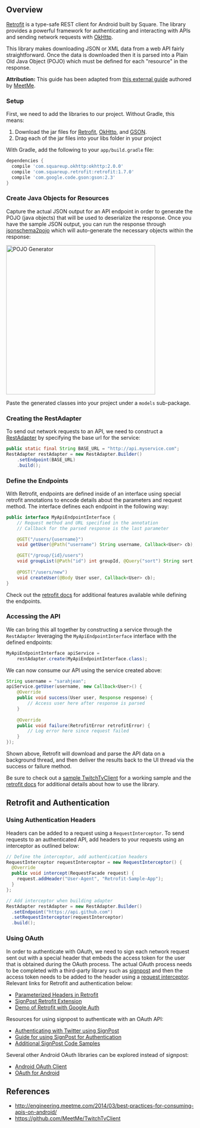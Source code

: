 ## Overview

[Retrofit](http://square.github.io/retrofit/) is a type-safe REST client for Android built by Square. The library provides a powerful framework for authenticating and interacting with APIs and sending network requests with [OkHttp](http://square.github.io/okhttp/).

This library makes downloading JSON or XML data from a web API fairly straightforward. Once the data is downloaded then it is parsed into a Plain Old Java Object (POJO) which must be defined for each "resource" in the response. 

**Attribution:** This guide has been adapted from [this external guide](http://engineering.meetme.com/2014/03/best-practices-for-consuming-apis-on-android/) authored by [MeetMe](http://www.meetme.com/). 

### Setup

First, we need to add the libraries to our project. Without Gradle, this means:

1. Download the jar files for [Retrofit](https://github.com/square/retrofit), [OkHttp](https://github.com/square/okhttp), and [GSON](https://code.google.com/p/google-gson/).
2. Drag each of the jar files into your libs folder in your project

With Gradle, add the following to your `app/build.gradle` file:

```gradle
dependencies {
  compile 'com.squareup.okhttp:okhttp:2.0.0'
  compile 'com.squareup.retrofit:retrofit:1.7.0'
  compile 'com.google.code.gson:gson:2.3'
}
```

### Create Java Objects for Resources

Capture the actual JSON output for an API endpoint in order to generate the POJO (java objects) that will be used to deserialize the response. Once you have the sample JSON output, you can run the response through [jsonschema2pojo](http://www.jsonschema2pojo.org/) which will auto-generate the necessary objects within the response:

<img src="http://i.imgur.com/DG4TAB2.png" width="400" alt="POJO Generator" />

Paste the generated classes into your project under a `models` sub-package.

### Creating the RestAdapter

To send out network requests to an API, we need to construct a [RestAdapter](http://square.github.io/retrofit/javadoc/retrofit/RestAdapter.html) by specifying the base url for the service:

```java
public static final String BASE_URL = "http://api.myservice.com";
RestAdapter restAdapter = new RestAdapter.Builder()
    .setEndpoint(BASE_URL)
    .build();
```

### Define the Endpoints

With Retrofit, endpoints are defined inside of an interface using special retrofit annotations to encode details about the parameters and request method. The interface defines each endpoint in the following way:

```java
public interface MyApiEndpointInterface {
    // Request method and URL specified in the annotation
    // Callback for the parsed response is the last parameter

    @GET("/users/{username}")
    void getUser(@Path("username") String username, Callback<User> cb);

    @GET("/group/{id}/users")
    void groupList(@Path("id") int groupId, @Query("sort") String sort, Callback<List<User>> cb);
 
    @POST("/users/new")
    void createUser(@Body User user, Callback<User> cb);
}
```

Check out the [retrofit docs](http://square.github.io/retrofit/) for additional features available while defining the endpoints.

### Accessing the API

We can bring this all together by constructing a service through the `RestAdapter` leveraging the `MyApiEndpointInterface` interface with the defined endpoints:

```java
MyApiEndpointInterface apiService = 
    restAdapter.create(MyApiEndpointInterface.class);
```

We can now consume our API using the service created above:

```java
String username = "sarahjean";
apiService.getUser(username, new Callback<User>() {
    @Override
    public void success(User user, Response response) {
        // Access user here after response is parsed
    }
 
    @Override
    public void failure(RetrofitError retrofitError) {
        // Log error here since request failed
    }
});
```

Shown above, Retrofit will download and parse the API data on a background thread, and then deliver the results back to the UI thread via the success or failure method. 

Be sure to check out a [sample TwitchTvClient](https://github.com/MeetMe/TwitchTvClient) for a working sample and the [retrofit docs](http://square.github.io/retrofit/) for additional details about how to use the library.

## Retrofit and Authentication

### Using Authentication Headers

Headers can be added to a request using a `RequestInterceptor`. To send requests to an authenticated API, add headers to your requests using an interceptor as outlined below:

```java
// Define the interceptor, add authentication headers
RequestInterceptor requestInterceptor = new RequestInterceptor() {
  @Override
  public void intercept(RequestFacade request) {
    request.addHeader("User-Agent", "Retrofit-Sample-App");
  }
};

// Add interceptor when building adapter
RestAdapter restAdapter = new RestAdapter.Builder()
  .setEndpoint("https://api.github.com")
  .setRequestInterceptor(requestInterceptor)
  .build();
```

### Using OAuth

In order to authenticate with OAuth, we need to sign each network request sent out with a special header that embeds the access token for the user that is obtained during the OAuth process. The actual OAuth process needs to be completed with a third-party library such as [signpost](https://code.google.com/p/oauth-signpost/) and then the access token needs to be added to the header using a [request interceptor](https://github.com/square/retrofit/issues/316). Relevant links for Retrofit and authentication below:

 * [Parameterized Headers in Retrofit](http://stackoverflow.com/a/20493369/313399)
 * [SignPost Retrofit Extension](https://github.com/pakerfeldt/signpost-retrofit)
 * [Demo of Retrofit with Google Auth](https://github.com/bkiers/retrofit-oauth)

Resources for using signpost to authenticate with an OAuth API:

 * [Authenticating with Twitter using SignPost](http://blog.doityourselfandroid.com/2011/02/13/guide-to-integrating-twitter-android-application/)
 * [Guide for using SignPost for Authentication](http://nilvec.com/implementing-client-side-oauth-on-android.html)
 * [Additional SignPost Code Samples](https://github.com/mttkay/signpost-examples)

Several other Android OAuth libraries can be explored instead of signpost:

 * [Android OAuth Client](https://github.com/wuman/android-oauth-client)
 * [OAuth for Android](https://github.com/novoda/oauth_for_android)

## References

 * <http://engineering.meetme.com/2014/03/best-practices-for-consuming-apis-on-android/>
 * <https://github.com/MeetMe/TwitchTvClient>